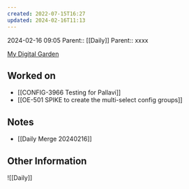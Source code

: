 ```yaml
---
created: 2022-07-15T16:27
updated: 2024-02-16T11:13
---
```

2024-02-16 09:05
Parent:: [[Daily]] 
Parent:: xxxx

[My Digital Garden](https://my-digital-garden-ten-inky.vercel.app/)

## Worked on

- [[CONFIG-3966 Testing for Pallavi]]
- [[OE-501 SPIKE to create the multi-select config groups]]

## Notes

- [[Daily Merge 20240216]]

## Other Information

![[Daily]]
